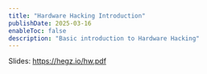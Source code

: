 ```yaml
---
title: "Hardware Hacking Introduction"
publishDate: 2025-03-16
enableToc: false
description: "Basic introduction to Hardware Hacking"
---
```


Slides: https://hegz.io/hw.pdf
